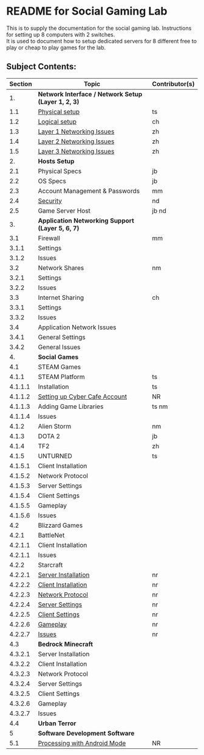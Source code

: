 # README for Social Gaming Lab
This is to supply the documentation for the social gaming lab.  Instructions for setting up 8 computers with 2 switches.  
It is used to document how to setup dedicated servers for 8 different free to play or cheap to play games for the lab. 

## Subject Contents:
Section | Topic | Contributor(s)
---|---|---
|1. |<strong>Network Interface / Network Setup (Layer 1, 2, 3)<strong>|   
  1.1 |[Physical setup](./network_setup.md#physical-setup) | ts
  1.2 |[Logical setup](./network_setup.md/#logical-setup)  | ch
  1.3 |[Layer 1 Networking Issues](./network_setup.md#layer-1-networking-issues) | zh
  1.4 |[Layer 2 Networking Issues](./network_setup.md#layer-2-networking-issues) | zh
  1.5 |[Layer 3 Networking Issues](./network_setup.md#layer-3-networking-issues)  | zh  
|2. |<strong>Hosts Setup </strong> 
  2.1 |Physical Specs |  jb
  2.2 |OS Specs | jb
  2.3 |Account Management & Passwords| mm
  2.4 |[Security](security.md)| nd
  2.5 | Game Server Host | jb nd
|3. | <strong> Application Networking Support (Layer 5, 6, 7) </strong>|  
  3.1 |Firewall| mm 
  3.1.1 |Settings|
  3.1.2 |Issues|
  3.2 | Network Shares | nm 
  3.2.1 | Settings
  3.2.2 | Issues
  3.3 | Internet Sharing | ch
  3.3.1 | Settings
  3.3.2 | Issues
  3.4 |Application Network Issues|
  3.4.1 |General Settings
  3.4.2 |General Issues
|4. | <strong>Social Games</strong> | 
  4.1 |STEAM Games  
  4.1.1 | STEAM Platform | ts
  4.1.1.1 | Installation  |ts
  4.1.1.2 | [Setting up Cyber Cafe Account](Steamworks.md) | NR
  4.1.1.3 | Adding Game Libraries |  ts nm
  4.1.1.4 | Issues
  4.1.2 | Alien Storm |nm    
  4.1.3 | DOTA 2 |jb  
  4.1.4 | TF2   | zh
  4.1.5 | UNTURNED | ts
  4.1.5.1 |Client Installation  
  4.1.5.2 | Network Protocol  
  4.1.5.3 | Server Settings  
  4.1.5.4 | Client Settings  
  4.1.5.5 |Gameplay
  4.1.5.6 | Issues
  4.2 | Blizzard Games|  
  4.2.1 |BattleNet|
  4.2.1.1 |Client Installation
  4.2.1.1 |Issues|
  4.2.2 |Starcraft|   
  4.2.2.1 |[Server Installation](starcraft.md#server-installation)| nr
  4.2.2.2 |[Client Installation](starcraft.md#client-installation)  | nr
  4.2.2.3 |[Network Protocol](starcraft.md#network-protocol)  | nr
  4.2.2.4 | [Server Settings](starcraft.md#server-settings) | nr
  4.2.2.5 | [Client Settings](starcraft.md#client-settings) | nr
  4.2.2.6 | [Gameplay](starcraft.md#gameplay) |   nr
  4.2.2.7 | [Issues](starcraft.md#issues)  | nr
  4.3 | <strong>Bedrock Minecraft</strong>  
  4.3.2.1 | Server Installation  
  4.3.2.2 | Client Installation  
  4.3.2.3 | Network Protocol  
  4.3.2.4 | Server Settings  
  4.3.2.5 | Client Settings  
  4.3.2.6 | Gameplay    
  4.3.2.7 | Issues  
  4.4 | <strong>Urban Terror</strong>
  5 | <strong>Software Development Software </strong> 
  5.1 | [Processing with Android Mode](android_processing.md)|NR

  
  
